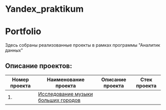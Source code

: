# Yandex_praktikum
# Portfolio    

Здесь собраны реализованные проекты в рамках программы "Аналитик данных" 
## Описание проектов:  
|Номер проекта| Наименование проекта                      | Описание проекта                                            |   Стек                                          проекта  |
| ----------- | ----------------------------------------------- | -------------------------------------------------------- | ---------------------------------------------------------------------- |  
| 1. | [Исследование музыки больших городов]([https://github.com/moseevaevgeniya/-yandex_praktikum.git](https://github.com/moseevaevgeniya/-yandex_praktikum/blob/main/Основы%20Python%20и%20анализа%20данных/yandex_music_project.ipynb))
